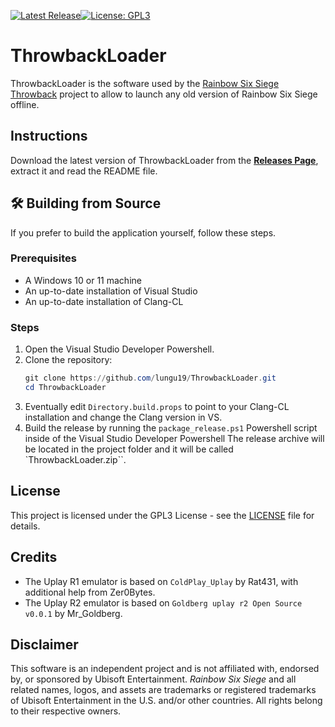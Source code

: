 [![Latest Release](https://img.shields.io/github/v/release/lungu19/ThrowbackLoader)](https://github.com/lungu19/ThrowbackLoader/releases)[![License: GPL3](https://img.shields.io/badge/License-GPL3-yellow.svg)](https://opensource.org/license/gpl-3-0)
# ThrowbackLoader
ThrowbackLoader is the software used by the [Rainbow Six Siege Throwback](https://discord.gg/yxpT6EChgr) project to allow to launch any old version of Rainbow Six Siege offline.
## Instructions
Download the latest version of ThrowbackLoader from the [**Releases Page**](https://github.com/lungu19/ThrowbackLoader/releases), extract it and read the README file.
## 🛠️ Building from Source
If you prefer to build the application yourself, follow these steps.
### Prerequisites
- A Windows 10 or 11 machine
- An up-to-date installation of Visual Studio
- An up-to-date installation of Clang-CL
### Steps
1. Open the Visual Studio Developer Powershell.
2.  Clone the repository:
    ```powershell
    git clone https://github.com/lungu19/ThrowbackLoader.git
    cd ThrowbackLoader
    ```
3. Eventually edit `Directory.build.props` to point to your Clang-CL installation and change the Clang version in VS.
4.  Build the release by running the `package_release.ps1` Powershell script inside of the Visual Studio Developer Powershell
The release archive will be located in the project folder and it will be called `ThrowbackLoader.zip``.
## License
This project is licensed under the GPL3 License - see the [LICENSE](https://github.com/lungu19/ThrowbackLoader/LICENSE) file for details.
## Credits
- The Uplay R1 emulator is based on `ColdPlay_Uplay` by Rat431, with additional help from Zer0Bytes.
- The Uplay R2 emulator is based on `Goldberg uplay r2 Open Source v0.0.1` by Mr_Goldberg.
## Disclaimer
This software is an independent project and is not affiliated with, endorsed by, or sponsored by Ubisoft Entertainment.
*Rainbow Six Siege* and all related names, logos, and assets are trademarks or registered trademarks of Ubisoft Entertainment in the U.S. and/or other countries. All rights belong to their respective owners.
